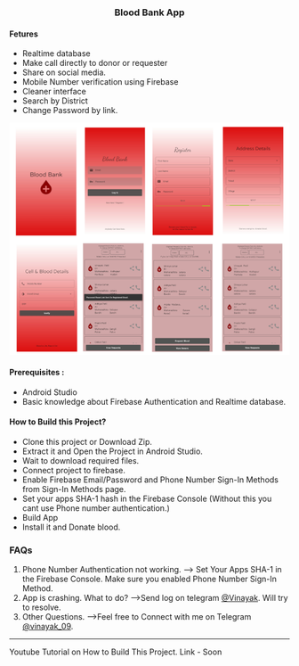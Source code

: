 ###  <center> Blood Bank App</center>
#### Fetures

- Realtime database
- Make call directly to donor or requester
- Share on social media.
- Mobile Number verification using Firebase
- Cleaner interface
- Search by District
- Change Password by link.


[<img src="media/bloodBankProject.png" />](https://t.me/vinayak_09)

#### Prerequisites :
- Android Studio
- Basic knowledge about Firebase Authentication and Realtime database.

#### How to Build this Project?
- Clone this project or Download Zip.
- Extract it and Open the Project in Android Studio.
- Wait to download required files.
- Connect project to firebase.
- Enable Firebase Email/Password and Phone Number Sign-In Methods from Sign-In Methods page.
- Set your apps SHA-1 hash in the Firebase Console (Without this you cant use Phone number authentication.)
- Build App
- Install it and Donate blood.

### FAQs
1. Phone Number Authentication not working.
--> Set Your Apps SHA-1 in the Firebase Console. Make sure you enabled Phone Number Sign-In Method.
2. App is crashing. What to do?
-->Send log on telegram [@Vinayak](http://t.me/vinayak_09). Will try to resolve.
3. Other Questions.
-->Feel free to Connect with me on Telegram [@vinayak_09](http://t.me/vinayak_09).


------------

Youtube Tutorial on How to Build This Project.
Link - Soon

